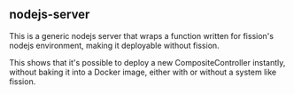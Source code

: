 ## nodejs-server

This is a generic nodejs server that wraps a function written for
fission's nodejs environment, making it deployable without fission.

This shows that it's possible to deploy a new CompositeController instantly,
without baking it into a Docker image, either with or without a system like fission.